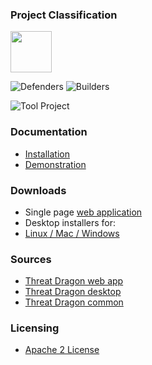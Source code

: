 ### Project Classification

<img src="assets/images/common/owasp_level_incubator.svg" width="66">

![Defenders](assets/images/common/owasp_defenders.svg)
![Builders](assets/images/common/owasp_builders.svg)

![Tool Project](assets/images/common/owasp_tool_project.svg)

### Documentation
* [Installation](https://threatdragon.github.io/install/)
* [Demonstration](https://threatdragon.org/)

### Downloads
* Single page [web application](https://github.com/OWASP/threat-dragon/releases)
* Desktop installers for:
* [Linux / Mac / Windows](https://github.com/OWASP/threat-dragon-desktop/releases)

### Sources
* [Threat Dragon web app](https://github.com/OWASP/threat-dragon)
* [Threat Dragon desktop](https://github.com/OWASP/threat-dragon-desktop)
* [Threat Dragon common](https://github.com/OWASP/threat-dragon-core)

### Licensing
* [Apache 2 License](https://www.apache.org/licenses/LICENSE-2.0)
